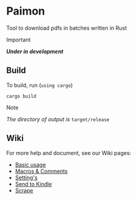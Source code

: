 # Paimon

Tool to download pdfs in batches written in Rust

> [!important]
> ***Under in development***

## Build

To build, run (`using cargo`)

```shell
cargo build
```

> [!note]
> *The directory of output is* `target/release`

## Wiki

For more help and document, see our Wiki pages:

* [Basic usage](https://github.com/Ravenlib/Paimon/wiki/Basic-usage)
* [Macros & Comments](https://github.com/Ravenlib/Paimon/wiki/Macros-&-Comments)
* [Setting's](https://github.com/Ravenlib/Paimon/wiki/Settings)
* [Send to Kindle](https://github.com/Ravenlib/Paimon/wiki/Kindle)
* [Scrape](https://github.com/Ravenlib/Paimon/wiki/Scrape)
